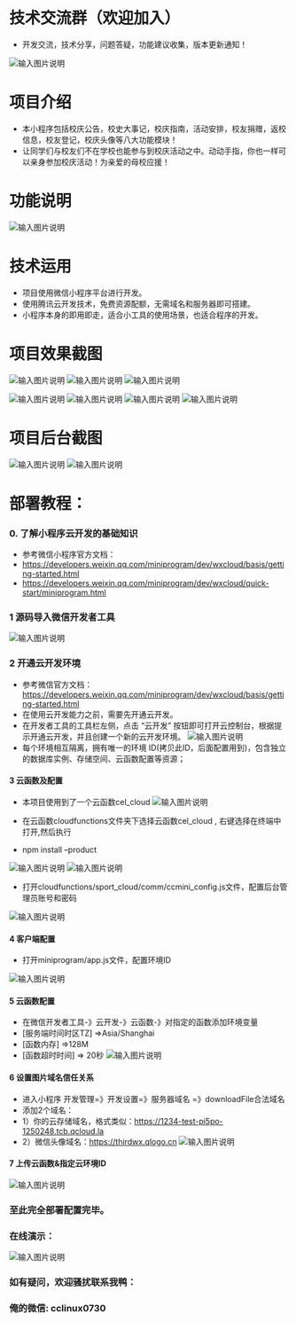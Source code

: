 # 技术交流群（欢迎加入）
- 开发交流，技术分享，问题答疑，功能建议收集，版本更新通知！
 
![输入图片说明](https://images.gitee.com/uploads/images/2021/0924/051531_c64e2c7f_9240987.png "1.png")

# 项目介绍


- 本小程序包括校庆公告，校史大事记，校庆指南，活动安排，校友捐赠，返校信息，校友登记，校庆头像等八大功能模块！
- 让同学们与校友们不在学校也能参与到校庆活动之中。动动手指，你也一样可以亲身参加校庆活动！为亲爱的母校应援！ 

# 功能说明
 ![输入图片说明](https://images.gitee.com/uploads/images/2021/0813/125746_99c192dd_9240987.png "func导图1 (2).png")


# 技术运用

- 项目使用微信小程序平台进行开发。
- 使用腾讯云开发技术，免费资源配额，无需域名和服务器即可搭建。
- 小程序本身的即用即走，适合小工具的使用场景，也适合程序的开发。

# 项目效果截图
 ![输入图片说明](https://images.gitee.com/uploads/images/2021/0813/125815_8cbc1286_9240987.png "首页.png")
![输入图片说明](https://images.gitee.com/uploads/images/2021/0813/125833_1b84903b_9240987.png "校庆头像.png")
![输入图片说明](https://images.gitee.com/uploads/images/2021/0813/125841_f0985c39_9240987.png "个人中心.png")

![输入图片说明](https://images.gitee.com/uploads/images/2021/0813/125850_46bfa19c_9240987.png "校友名录.png")
![输入图片说明](https://images.gitee.com/uploads/images/2021/0813/125859_07e6d7a5_9240987.png "校庆活动.png")
![输入图片说明](https://images.gitee.com/uploads/images/2021/0813/125921_6d4b7229_9240987.png "校庆公告.png")
![输入图片说明](https://images.gitee.com/uploads/images/2021/0813/125932_338e6096_9240987.png "校友登记.png")

# 项目后台截图
 ![输入图片说明](https://images.gitee.com/uploads/images/2021/0813/125953_27db85a2_9240987.png "后台首页.png")
![输入图片说明](https://images.gitee.com/uploads/images/2021/0813/130007_7b599b2b_9240987.png "后台用户管理.png")
 

# 部署教程：
### 0. 了解小程序云开发的基础知识
-  参考微信小程序官方文档：
- https://developers.weixin.qq.com/miniprogram/dev/wxcloud/basis/getting-started.html
- https://developers.weixin.qq.com/miniprogram/dev/wxcloud/quick-start/miniprogram.html


### 1 源码导入微信开发者工具
 ![输入图片说明](https://images.gitee.com/uploads/images/2021/0813/130015_656fb0c4_9240987.png "导入.png")
  

 

### 2 开通云开发环境
 -  参考微信官方文档：https://developers.weixin.qq.com/miniprogram/dev/wxcloud/basis/getting-started.html
- 在使用云开发能力之前，需要先开通云开发。 
- 在开发者工具的工具栏左侧，点击 “云开发” 按钮即可打开云控制台，根据提示开通云开发，并且创建一个新的云开发环境。
![输入图片说明](https://images.gitee.com/uploads/images/2021/0811/232537_8a27b61c_9240987.png "云开发开通环境.png")
- 每个环境相互隔离，拥有唯一的环境 ID(拷贝此ID，后面配置用到)，包含独立的数据库实例、存储空间、云函数配置等资源；
 

#### 3 云函数及配置
- 本项目使用到了一个云函数cel_cloud
 ![输入图片说明](https://images.gitee.com/uploads/images/2021/0813/130041_829c6420_9240987.png "云函数内终端打开0.png")


- 在云函数cloudfunctions文件夹下选择云函数cel_cloud , 右键选择在终端中打开,然后执行 
- npm install –product

 ![输入图片说明](https://images.gitee.com/uploads/images/2021/0813/130106_f20019b0_9240987.png "云函数内终端打开.png")
![输入图片说明](https://images.gitee.com/uploads/images/2021/0813/130116_b153ecbc_9240987.png "安装云函数包.png")


 

- 打开cloudfunctions/sport_cloud/comm/ccmini_config.js文件，配置后台管理员账号和密码

 ![输入图片说明](https://images.gitee.com/uploads/images/2021/0911/150146_a9af88e5_9240987.png "设置管理员账号.png")


 


#### 4  客户端配置
- 打开miniprogram/app.js文件，配置环境ID

 ![输入图片说明](https://images.gitee.com/uploads/images/2021/0811/232832_6053aae0_9240987.png "客户端配置.png")


#### 5  云函数配置
- 在微信开发者工具-》云开发-》云函数-》对指定的函数添加环境变量 
- [服务端时间时区TZ] =>Asia/Shanghai
- [函数内存] =>128M   
- [函数超时时间] => 20秒
 ![输入图片说明](https://images.gitee.com/uploads/images/2021/0813/130402_055813b9_9240987.png "函数配置.png")

 

#### 6  设置图片域名信任关系
- 进入小程序 开发管理=》开发设置=》服务器域名 =》downloadFile合法域名	
- 添加2个域名：
- 1）你的云存储域名，格式类似：https://1234-test-pi5po-1250248.tcb.qcloud.la
- 2）微信头像域名：https://thirdwx.qlogo.cn 
![输入图片说明](https://images.gitee.com/uploads/images/2021/0811/233716_fccfac0e_9240987.png "业务域名.png")

#### 7  上传云函数&指定云环境ID
 ![输入图片说明](https://images.gitee.com/uploads/images/2021/0813/130234_f65b4004_9240987.png "上传到云.png")

### 至此完全部署配置完毕。

### 在线演示：
 

 ![输入图片说明](https://images.gitee.com/uploads/images/2021/0811/233918_96b29222_9240987.jpeg "Free版-QR.jpg")


### 如有疑问，欢迎骚扰联系我鸭： 
### 俺的微信:  cclinux0730


